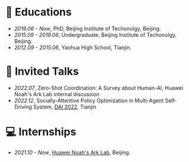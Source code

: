 
# 📖 Educations
- *2019.06 - Now*, PhD, Beijing Institute of Techonolgy, Beijing.
- *2015.09 - 2019.06*, Undergraduate, Beijing Institute of Techonolgy, Beijing.
- *2012.09 - 2015.06*, Yaohua High School, Tianjin.

# 💬 Invited Talks
- *2022.07*, Zero-Shot Coordination: A Survey about Human-AI, Huawei Noah's Ark Lab internal discussion
- *2022.12*, Socially-Attentive Policy Optimization in Multi-Agent Self-Driving System, [DAI 2022](http://www.adai.ai/dai/2022/invited_papers.html#s6), Tianjin

# 💻 Internships
- *2021.10 - Now*, [Huawei Noah's Ark Lab](https://www.noahlab.com.hk/), Beijing.
